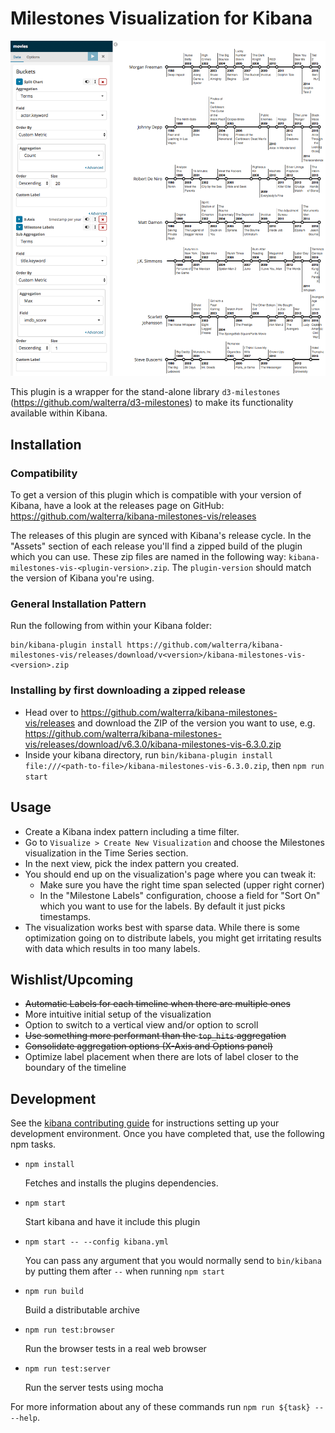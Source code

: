 # Milestones Visualization for Kibana

![Movie Timelines](resources/kibana-milestones-vis.png)

This plugin is a wrapper for the stand-alone library `d3-milestones` (https://github.com/walterra/d3-milestones) to make its functionality available within Kibana.

## Installation

### Compatibility

To get a version of this plugin which is compatible with your version of Kibana, have a look at the releases page on GitHub: https://github.com/walterra/kibana-milestones-vis/releases

The releases of this plugin are synced with Kibana's release cycle. In the "Assets" section of each release you'll find a zipped build of the plugin which you can use. These zip files are named in the following way: `kibana-milestones-vis-<plugin-version>.zip`. The `plugin-version` should match the version of Kibana you're using.

### General Installation Pattern

Run the following from within your Kibana folder:

```
bin/kibana-plugin install https://github.com/walterra/kibana-milestones-vis/releases/download/v<version>/kibana-milestones-vis-<version>.zip
```

### Installing by first downloading a zipped release

- Head over to https://github.com/walterra/kibana-milestones-vis/releases and download the ZIP of the version you want to use, e.g. https://github.com/walterra/kibana-milestones-vis/releases/download/v6.3.0/kibana-milestones-vis-6.3.0.zip
- Inside your kibana directory, run `bin/kibana-plugin install file:///<path-to-file>/kibana-milestones-vis-6.3.0.zip`, then `npm run start`


## Usage

- Create a Kibana index pattern including a time filter.
- Go to `Visualize > Create New Visualization` and choose the Milestones visualization in the Time Series section.
- In the next view, pick the index pattern you created.
- You should end up on the visualization's page where you can tweak it:
  - Make sure you have the right time span selected (upper right corner)
  - In the "Milestone Labels" configuration, choose a field for "Sort On" which you want to use for the labels. By default it just picks timestamps.
- The visualization works best with sparse data. While there is some optimization going on to distribute labels, you might get irritating results with data which results in too many labels.

## Wishlist/Upcoming

- ~~Automatic Labels for each timeline when there are multiple ones~~
- More intuitive initial setup of the visualization
- Option to switch to a vertical view and/or option to scroll
- ~~Use something more performant than the `top_hits` aggregation~~
- ~~Consolidate aggregation options (X-Axis and Options panel)~~
- Optimize label placement when there are lots of label closer to the boundary of the timeline

## Development

See the [kibana contributing guide](https://github.com/elastic/kibana/blob/master/CONTRIBUTING.md) for instructions setting up your development environment. Once you have completed that, use the following npm tasks.

  - `npm install`

    Fetches and installs the plugins dependencies.

  - `npm start`

    Start kibana and have it include this plugin

  - `npm start -- --config kibana.yml`

    You can pass any argument that you would normally send to `bin/kibana` by putting them after `--` when running `npm start`

  - `npm run build`

    Build a distributable archive

  - `npm run test:browser`

    Run the browser tests in a real web browser

  - `npm run test:server`

    Run the server tests using mocha

For more information about any of these commands run `npm run ${task} -- --help`.
